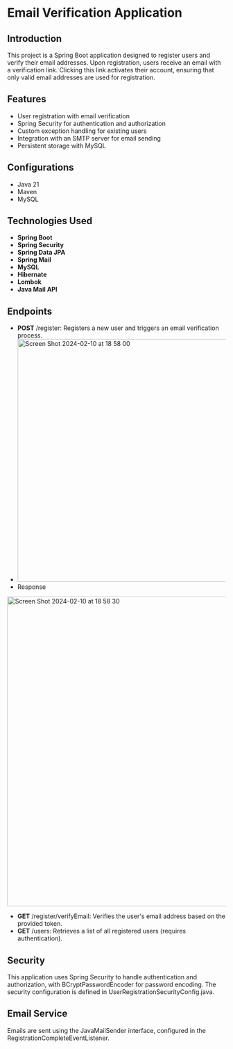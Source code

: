 # Email Verification Application
## Introduction
This project is a Spring Boot application designed to register users and verify their email addresses. Upon registration, users receive an email with a verification link. Clicking this link activates their account, ensuring that only valid email addresses are used for registration.

## Features
- User registration with email verification
- Spring Security for authentication and authorization
- Custom exception handling for existing users
- Integration with an SMTP server for email sending
- Persistent storage with MySQL

## Configurations
- Java 21
- Maven
- MySQL
## Technologies Used
- **Spring Boot** 
- **Spring Security** 
- **Spring Data JPA** 
- **Spring Mail** 
- **MySQL** 
- **Hibernate**
- **Lombok**
- **Java Mail API**

## Endpoints
- **POST** /register: Registers a new user and triggers an email verification process.
- <img width="558" alt="Screen Shot 2024-02-10 at 18 58 00" src="https://github.com/Bekzod-svg/email_verification/assets/57885639/36d8aa87-b688-4a4a-a599-5094dd3ee81a">
- Response
<img width="712" alt="Screen Shot 2024-02-10 at 18 58 30" src="https://github.com/Bekzod-svg/email_verification/assets/57885639/097a1a59-b417-461c-869e-20ae643e9db3">

- **GET** /register/verifyEmail: Verifies the user's email address based on the provided token.
- **GET** /users: Retrieves a list of all registered users (requires authentication).
## Security
This application uses Spring Security to handle authentication and authorization, with BCryptPasswordEncoder for password encoding. The security configuration is defined in UserRegistrationSecurityConfig.java.

## Email Service
Emails are sent using the JavaMailSender interface, configured in the RegistrationCompleteEventListener. 
